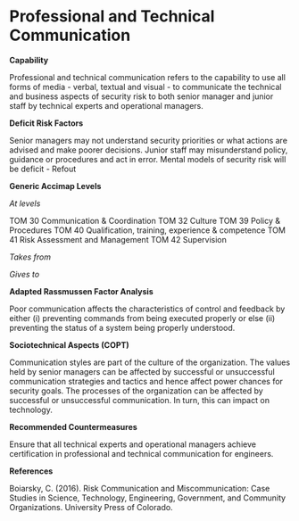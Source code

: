 # Professional and Technical Communication

**Capability**

Professional and technical communication refers to the capability to use all forms of media - verbal, textual and visual - to communicate the technical and business aspects of
security risk to both senior manager and junior staff by technical experts and operational managers.

**Deficit Risk Factors**

Senior managers may not understand security priorities or what actions are advised and make poorer decisions.  Junior staff may misunderstand policy, guidance or procedures and act in error. Mental models of security risk will be deficit - Refout

**Generic Accimap Levels**

*At levels*

TOM 30  Communication & Coordination
TOM 32  Culture
TOM 39  Policy & Procedures
TOM 40  Qualification, training, experience & competence
TOM 41  Risk Assessment and Management
TOM 42  Supervision

*Takes from*


          
*Gives to*



**Adapted Rassmussen Factor Analysis**

Poor communication affects the characteristics of control and feedback by either (i) preventing commands from being executed properly or else (ii) preventing the status of a system being properly understood.

**Sociotechnical Aspects (COPT)**

Communication styles are part of the culture of the organization.  The values held by senior managers can be affected by successful or unsuccessful communication strategies and
tactics and hence affect power chances for security goals. The processes of the organization can be affected by successful or unsuccessful communication.  In turn, this can impact on technology.

**Recommended Countermeasures**

Ensure that all technical experts and operational managers achieve certification in professional and technical communication for engineers.

**References**

Boiarsky, C. (2016). Risk Communication and Miscommunication: Case Studies in Science, Technology, Engineering, Government, and Community Organizations. 
University Press of Colorado.
